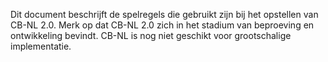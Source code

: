 Dit document beschrijft de spelregels die gebruikt zijn bij het opstellen van CB-NL 2.0. Merk op dat CB-NL 2.0 zich in het stadium van beproeving en ontwikkeling bevindt. CB-NL is nog niet geschikt voor grootschalige implementatie.

